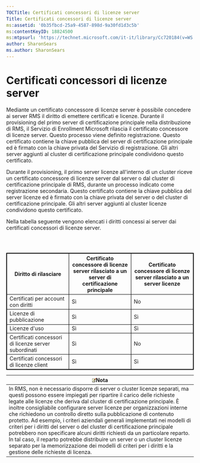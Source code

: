 ```yaml
---
TOCTitle: Certificati concessori di licenze server
Title: Certificati concessori di licenze server
ms:assetid: '0b35fbcd-25a9-4587-898d-9a30fd1d3c5b'
ms:contentKeyID: 18824500
ms:mtpsurl: 'https://technet.microsoft.com/it-it/library/Cc720184(v=WS.10)'
author: SharonSears
ms.author: SharonSears
---
```


Certificati concessori di licenze server
========================================

Mediante un certificato concessore di licenze server è possibile concedere ai server RMS il diritto di emettere certificati e licenze. Durante il provisioning del primo server di certificazione principale nella distribuzione di RMS, il Servizio di Enrollment Microsoft rilascia il certificato concessore di licenze server. Questo processo viene definito registrazione. Questo certificato contiene la chiave pubblica del server di certificazione principale ed è firmato con la chiave privata del Servizio di registrazione. Gli altri server aggiunti al cluster di certificazione principale condividono questo certificato.

Durante il provisioning, il primo server licenze all'interno di un cluster riceve un certificato concessore di licenze server dal server o dal cluster di certificazione principale di RMS, durante un processo indicato come registrazione secondaria. Questo certificato contiene la chiave pubblica del server licenze ed è firmato con la chiave privata del server o del cluster di certificazione principale. Gli altri server aggiunti al cluster licenze condividono questo certificato.

Nella tabella seguente vengono elencati i diritti concessi ai server dai certificati concessori di licenze server.

###  

 
<table style="border:1px solid black;">
<colgroup>
<col width="33%" />
<col width="33%" />
<col width="33%" />
</colgroup>
<thead>
<tr class="header">
<th style="border:1px solid black;" >Diritto di rilasciare</th>
<th style="border:1px solid black;" >Certificato concessore di licenze server rilasciato a un server di certificazione principale</th>
<th style="border:1px solid black;" >Certificato concessore di licenze server rilasciato a un server licenze</th>
</tr>
</thead>
<tbody>
<tr class="odd">
<td style="border:1px solid black;">Certificati per account con diritti</td>
<td style="border:1px solid black;">Sì</td>
<td style="border:1px solid black;">No</td>
</tr>
<tr class="even">
<td style="border:1px solid black;">Licenze di pubblicazione</td>
<td style="border:1px solid black;">Sì</td>
<td style="border:1px solid black;">Sì</td>
</tr>
<tr class="odd">
<td style="border:1px solid black;">Licenze d'uso</td>
<td style="border:1px solid black;">Sì</td>
<td style="border:1px solid black;">Sì</td>
</tr>
<tr class="even">
<td style="border:1px solid black;">Certificati concessori di licenze server subordinati</td>
<td style="border:1px solid black;">Sì</td>
<td style="border:1px solid black;">No</td>
</tr>
<tr class="odd">
<td style="border:1px solid black;">Certificati concessori di licenze client</td>
<td style="border:1px solid black;">Sì</td>
<td style="border:1px solid black;">Sì</td>
</tr>
</tbody>
</table>
  
| ![](/security-updates/images/Cc720184.note(WS.10).gif)Nota                                                                                                                                                                                                                                                                                                                                                                                                                                                                                                                                                                                                                                                                                                                                              |  
|--------------------------------------------------------------------------------------------------------------------------------------------------------------------------------------------------------------------------------------------------------------------------------------------------------------------------------------------------------------------------------------------------------------------------------------------------------------------------------------------------------------------------------------------------------------------------------------------------------------------------------------------------------------------------------------------------------------------------------------------------------------------------------------------------------------------|  
| In RMS, non è necessario disporre di server o cluster licenze separati, ma questi possono essere impiegati per ripartire il carico delle richieste legate alle licenze che deriva dal cluster di certificazione principale. È inoltre consigliabile configurare server licenze per organizzazioni interne che richiedono un controllo diretto sulla pubblicazione di contenuto protetto. Ad esempio, i criteri aziendali generali implementati nei modelli di criteri per i diritti del server o del cluster di certificazione principale potrebbero non specificare alcuni diritti richiesti da un particolare reparto. In tal caso, il reparto potrebbe distribuire un server o un cluster licenze separato per la memorizzazione dei modelli di criteri per i diritti e la gestione delle richieste di licenza. |
